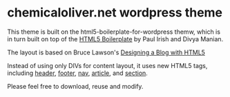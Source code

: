 chemicaloliver.net wordpress theme
==================================

This theme is built on the html5-boilerplate-for-wordpress themw, which is in turn built on top of the [HTML5 Boilerplate](http://html5boilerplate.com/) by Paul Irish and Divya Manian.

The layout is based on Bruce Lawson's [Designing a Blog with HTML5](http://html5doctor.com/designing-a-blog-with-html5/)

Instead of using only DIVs for content layout, it uses new HTML5 tags, including [header](http://html5doctor.com/the-header-element/), 
[footer](http://www.w3schools.com/html5/tag_footer.asp), 
[nav](http://www.w3schools.com/html5/tag_nav.asp), 
[article](http://www.w3schools.com/html5/tag_article.asp), 
and [section](http://html5doctor.com/the-section-element/).

Please feel free to download, reuse and modify.


